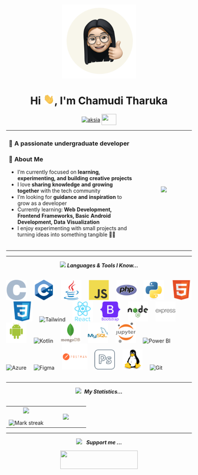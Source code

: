 <div align="center">
<p align="center">
  <img width="200" src="https://github.com/Kathryn-Jie/Kathryn-Jie/blob/main/kathryn.png">
</p>
<h1 align="center">Hi <img src="https://raw.githubusercontent.com/ABSphreak/ABSphreak/master/gifs/Hi.gif" width="30px">, I'm Chamudi Tharuka</h1>
<p align="center">
<a href="https://www.linkedin.com/in/chamudi-tharuka/" target="blank"><img align="center" src="https://cdn.jsdelivr.net/npm/simple-icons@3.0.1/icons/linkedin.svg" alt="aksia" height="30" width="40" /></a>
<a href = "mailto: chamuditharuka615@gmail.com"><img align="center" src="https://simpleicons.org/icons/gmail.svg" height="30" width="40" /></a>
</p>
  
<table align="center">
<tr border="none">
<td width="70%" align="left">
<h3>🌸 A passionate undergraduate developer</h3>

### 🔭 About Me
- I’m currently focused on **learning, experimenting, and building creative projects**  
- I love **sharing knowledge and growing together** with the tech community  
- I’m looking for **guidance and inspiration** to grow as a developer  
- Currently learning: **Web Development, Frontend Frameworks, Basic Android Development, Data Visualization**  
- I enjoy experimenting with small projects and turning ideas into something tangible 🌱💫
<br/>

</td>
<td width="30%" align="center">
  <img src="https://github.com/TheDudeThatCode/TheDudeThatCode/blob/master/Assets/Developer.gif" width="300px">
</td>
</tr>
</table>

---
<img src="https://media.giphy.com/media/ObNTw8Uzwy6KQ/giphy.gif" width="30px">&nbsp;***Languages & Tools I Know...*** 
<br/><br/>
<p align="left">
  <img src="https://raw.githubusercontent.com/devicons/devicon/master/icons/c/c-original.svg" alt="C" width="55" height="55" /> &nbsp;&nbsp;&nbsp;
  <img src="https://raw.githubusercontent.com/devicons/devicon/master/icons/cplusplus/cplusplus-original.svg" alt="C++" width="55" height="55"/> &nbsp;&nbsp;&nbsp;
  <img src="https://raw.githubusercontent.com/devicons/devicon/master/icons/java/java-original.svg" alt="Java" width="55" height="55"/> &nbsp;&nbsp;&nbsp;
  <img src="https://raw.githubusercontent.com/devicons/devicon/master/icons/javascript/javascript-original.svg" alt="JavaScript" width="55" height="55"/> &nbsp;&nbsp;&nbsp;
  <img src="https://raw.githubusercontent.com/devicons/devicon/master/icons/php/php-original.svg" alt="PHP" width="55" height="55"/> &nbsp;&nbsp;&nbsp;
  <img src="https://raw.githubusercontent.com/devicons/devicon/master/icons/python/python-original.svg" alt="Python" width="55" height="55"/> &nbsp;&nbsp;&nbsp;
  <img src="https://raw.githubusercontent.com/devicons/devicon/master/icons/html5/html5-original.svg" alt="HTML5" width="55" height="55" /> &nbsp;&nbsp;&nbsp;
  <img src="https://raw.githubusercontent.com/devicons/devicon/master/icons/css3/css3-original.svg" alt="CSS3" width="55" height="55" /> &nbsp;&nbsp;&nbsp;
  <img src="https://www.vectorlogo.zone/logos/tailwindcss/tailwindcss-icon.svg" alt="Tailwind" width="55" height="55" /> &nbsp;&nbsp;&nbsp;
  <img src="https://raw.githubusercontent.com/devicons/devicon/master/icons/react/react-original-wordmark.svg" alt="React" width="55" height="55" /> &nbsp;&nbsp;&nbsp;
  <img src="https://raw.githubusercontent.com/devicons/devicon/master/icons/bootstrap/bootstrap-plain-wordmark.svg" alt="Bootstrap" width="55" height="55" /> &nbsp;&nbsp;&nbsp;
  <img src="https://raw.githubusercontent.com/devicons/devicon/master/icons/nodejs/nodejs-original-wordmark.svg" alt="NodeJS" width="55" height="55"/> &nbsp;&nbsp;&nbsp;
  <img src="https://raw.githubusercontent.com/devicons/devicon/master/icons/express/express-original-wordmark.svg" alt="Express" width="55" height="55"/> &nbsp;&nbsp;&nbsp;
  <img src="https://raw.githubusercontent.com/devicons/devicon/master/icons/android/android-original-wordmark.svg" alt="Android" width="55" height="55"/> &nbsp;&nbsp;&nbsp;
  <img src="https://www.vectorlogo.zone/logos/kotlinlang/kotlinlang-icon.svg" alt="Kotlin" width="55" height="55"/> &nbsp;&nbsp;&nbsp;
  <img src="https://raw.githubusercontent.com/devicons/devicon/master/icons/mongodb/mongodb-original-wordmark.svg" alt="MongoDB" width="55" height="55"/> &nbsp;&nbsp;&nbsp;
  <img src="https://raw.githubusercontent.com/devicons/devicon/master/icons/mysql/mysql-original-wordmark.svg" alt="MySQL" width="55" height="55"/> &nbsp;&nbsp;&nbsp;
  <img src="https://raw.githubusercontent.com/devicons/devicon/master/icons/jupyter/jupyter-original-wordmark.svg" alt="Jupyter Notebook" width="55" height="55"/> &nbsp;&nbsp;&nbsp;
  <img src="https://www.vectorlogo.zone/logos/microsoft_powerbi/microsoft_powerbi-icon.svg" alt="Power BI" width="55" height="55"/> &nbsp;&nbsp;&nbsp;
  <img src="https://www.vectorlogo.zone/logos/microsoft_azure/microsoft_azure-icon.svg" alt="Azure" width="55" height="55"/> &nbsp;&nbsp;&nbsp;
  <img src="https://www.vectorlogo.zone/logos/figma/figma-icon.svg" alt="Figma" width="55" height="55"/> &nbsp;&nbsp;&nbsp;
  <img src="https://raw.githubusercontent.com/devicons/devicon/master/icons/postman/postman-original-wordmark.svg" alt="Postman" width="70" height="70"/> &nbsp;&nbsp;&nbsp;
  <img src="https://raw.githubusercontent.com/devicons/devicon/master/icons/photoshop/photoshop-line.svg" alt="Photoshop" width="55" height="55"/> &nbsp;&nbsp;&nbsp;
  <img src="https://raw.githubusercontent.com/devicons/devicon/master/icons/linux/linux-original.svg" alt="Linux" width="55" height="55"/> &nbsp;&nbsp;&nbsp;
  <img src="https://www.vectorlogo.zone/logos/git-scm/git-scm-icon.svg" alt="Git" width="55" height="55"/> &nbsp;&nbsp;&nbsp;
  <br/><br/>

  
---
  
<img src="https://media.giphy.com/media/ObNTw8Uzwy6KQ/giphy.gif" width="30px">&nbsp;&nbsp;***My Statistics...*** 
<br/><br/>
<p align="center">
<table align="center">
<tr border="none">
<td width="50%" align="center">
  
  <img  align="center"  src="https://github-readme-stats.vercel.app/api?username=Chamudi-Tharuka&theme=dark&show_icons=true&count_private=true" />
  <br></br>
  <img  title="🔥 Get streak stats for your profile at git.io/streak-stats" alt="Mark streak" src="https://github-readme-streak-stats.herokuapp.com/?user=Scar1109&theme=dark&hide_border=false" /> 
</td>
<td width="50%" align="center">

  <img  align="center"  src="https://github-readme-stats.anuraghazra1.vercel.app/api/top-langs/?username=Chamudi-Tharuka&theme=dark&hide_border=false&no-bg=true&no-frame=true&langs_count=10"/>
  
  </td>
</tr>
</table>

---

<img src="https://media.giphy.com/media/ObNTw8Uzwy6KQ/giphy.gif" width="30px">&nbsp;&nbsp; ***Support me ...*** <br/>
<p align="center"><a href="https://www.buymeacoffee.com/Chamudi-Tharuka"> <img align="center" src="https://cdn.buymeacoffee.com/buttons/v2/default-yellow.png" height="50" width="210"  /></a></p>
</div>
